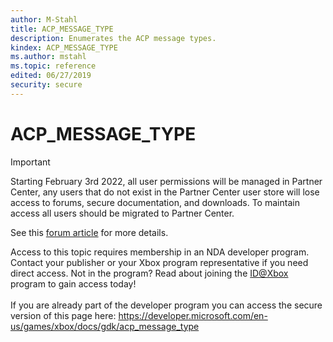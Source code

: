 ```yaml
---
author: M-Stahl
title: ACP_MESSAGE_TYPE
description: Enumerates the ACP message types.
kindex: ACP_MESSAGE_TYPE
ms.author: mstahl
ms.topic: reference
edited: 06/27/2019
security: secure
---
```


# ACP_MESSAGE_TYPE
> [!IMPORTANT]
> Starting February 3rd 2022, all user permissions will be managed in Partner Center, any users that do not exist in the Partner Center user store will lose access to forums, secure documentation, and downloads. To maintain access all users should be migrated to Partner Center. <p></p>See this <a href="https://forums.xboxlive.com/articles/132187/breaking-change-user-access-for-forums-secure-docu.html">forum article</a> for more details.  

 Access to this topic requires membership in an NDA developer program. Contact your publisher or your Xbox program representative if you need direct access. Not in the program? Read about joining the <a href="https://www.xbox.com/Developers/id">ID@Xbox</a> program to gain access today!  <br/><br/>If you are already part of the developer program you can access the secure version of this page here: <a target="_blank" href="https://developer.microsoft.com/en-us/games/xbox/docs/gdk/acp_message_type">https://developer.microsoft.com/en-us/games/xbox/docs/gdk/acp_message_type</a>